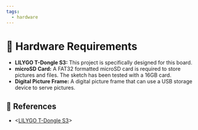 ```yaml
---
tags:
  - hardware
---
```

# :electric_plug: Hardware Requirements

- **LILYGO T-Dongle S3:** This project is specifically designed for this board.
- **microSD Card:** A FAT32 formatted microSD card is required to store pictures and files. The sketch has been tested with a 16GB card.
- **Digital Picture Frame:** A digital picture frame that can use a USB storage device to serve pictures.

## :link: References

- <[LILYGO T-Dongle S3][1]>

[1]: <https://lilygo.cc/products/t-dongle-s3>